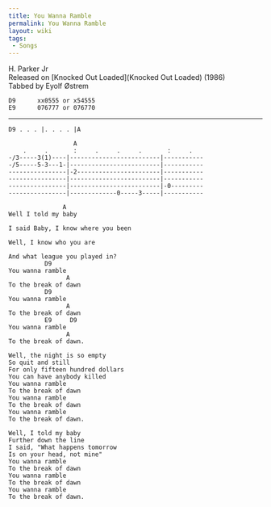 ```yaml
---
title: You Wanna Ramble
permalink: You Wanna Ramble
layout: wiki
tags:
 - Songs
---
```


H. Parker Jr  
Released on [Knocked Out Loaded](Knocked Out Loaded) (1986)  
Tabbed by Eyolf Østrem

    D9      xx0555 or x54555
    E9      076777 or 076770

* * * * *

    D9 . . . |. . . . |A

                      A
        .     .       :     .     .     .       :     .
    -/3-----3(1)----|-------------------------|-----------
    -/5-----5-3---1-|-------------------------|-----------
    ----------------|-2-----------------------|-----------
    ----------------|-------------------------|-----------
    ----------------|-------------------------|-0---------
    ----------------|-------------0-----3-----|-----------

                   A
    Well I told my baby

    I said Baby, I know where you been

    Well, I know who you are

    And what league you played in?
              D9
    You wanna ramble
                    A
    To the break of dawn
              D9
    You wanna ramble
                    A
    To the break of dawn
              E9     D9
    You wanna ramble
                    A
    To the break of dawn.

    Well, the night is so empty
    So quit and still
    For only fifteen hundred dollars
    You can have anybody killed
    You wanna ramble
    To the break of dawn
    You wanna ramble
    To the break of dawn
    You wanna ramble
    To the break of dawn.

    Well, I told my baby
    Further down the line
    I said, "What happens tomorrow
    Is on your head, not mine"
    You wanna ramble
    To the break of dawn
    You wanna ramble
    To the break of dawn
    You wanna ramble
    To the break of dawn.

